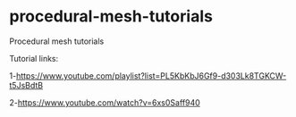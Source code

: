 # procedural-mesh-tutorials
Procedural mesh tutorials 

Tutorial links: 

1-https://www.youtube.com/playlist?list=PL5KbKbJ6Gf9-d303Lk8TGKCW-t5JsBdtB

2-https://www.youtube.com/watch?v=6xs0Saff940

